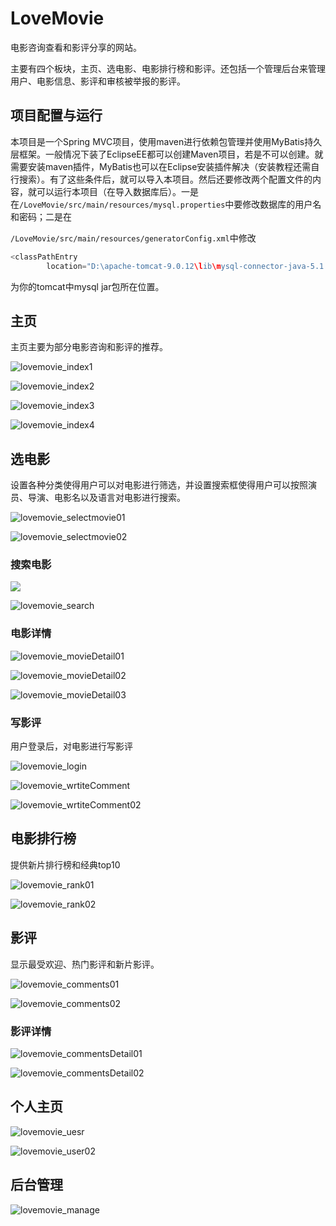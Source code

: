 # LoveMovie

电影咨询查看和影评分享的网站。

主要有四个板块，主页、选电影、电影排行榜和影评。还包括一个管理后台来管理用户、电影信息、影评和审核被举报的影评。

## 项目配置与运行

本项目是一个Spring MVC项目，使用maven进行依赖包管理并使用MyBatis持久层框架。一般情况下装了EclipseEE都可以创建Maven项目，若是不可以创建。就需要安装maven插件，MyBatis也可以在Eclipse安装插件解决（安装教程还需自行搜索）。有了这些条件后，就可以导入本项目。然后还要修改两个配置文件的内容，就可以运行本项目（在导入数据库后）。一是在`/LoveMovie/src/main/resources/mysql.properties`中要修改数据库的用户名和密码；二是在

`/LoveMovie/src/main/resources/generatorConfig.xml`中修改

```java
<classPathEntry
		location="D:\apache-tomcat-9.0.12\lib\mysql-connector-java-5.1.36-bin.jar" />
```

为你的tomcat中mysql jar包所在位置。

## 主页

主页主要为部分电影咨询和影评的推荐。

![lovemovie_index1](E:\GitHub\JavaWebProjects\LoveMovie\lovemovie_index1.png)

![lovemovie_index2](E:\GitHub\JavaWebProjects\LoveMovie\lovemovie_index2.png)

![lovemovie_index3](E:\GitHub\JavaWebProjects\LoveMovie\lovemovie_index3-1561986667133.png)

![lovemovie_index4](E:\GitHub\JavaWebProjects\LoveMovie\lovemovie_index4-1561986671659.png)

## 选电影

设置各种分类使得用户可以对电影进行筛选，并设置搜索框使得用户可以按照演员、导演、电影名以及语言对电影进行搜索。

![lovemovie_selectmovie01](E:\GitHub\JavaWebProjects\LoveMovie\lovemovie_selectmovie01.png)

![lovemovie_selectmovie02](E:\GitHub\JavaWebProjects\LoveMovie\lovemovie_selectmovie02.png)





### 搜索电影



![](E:\GitHub\JavaWebProjects\LoveMovie\lovemovie_selectmovie03.png)

![lovemovie_search](E:\GitHub\JavaWebProjects\LoveMovie\lovemovie_search.png)

### 电影详情

![lovemovie_movieDetail01](E:\GitHub\JavaWebProjects\LoveMovie\lovemovie_movieDetail01.png)

![lovemovie_movieDetail02](E:\GitHub\JavaWebProjects\LoveMovie\lovemovie_movieDetail02.png)

![lovemovie_movieDetail03](E:\GitHub\JavaWebProjects\LoveMovie\lovemovie_movieDetail03.png)



### 写影评

用户登录后，对电影进行写影评

![lovemovie_login](E:\GitHub\JavaWebProjects\LoveMovie\lovemovie_login.png)

![lovemovie_wrtiteComment](E:\GitHub\JavaWebProjects\LoveMovie\lovemovie_wrtiteComment.png)

![lovemovie_wrtiteComment02](E:\GitHub\JavaWebProjects\LoveMovie\lovemovie_wrtiteComment02.png)

## 电影排行榜

提供新片排行榜和经典top10

![lovemovie_rank01](E:\GitHub\JavaWebProjects\LoveMovie\lovemovie_rank01.png)

![lovemovie_rank02](E:\GitHub\JavaWebProjects\LoveMovie\lovemovie_rank02.png)

## 影评

显示最受欢迎、热门影评和新片影评。

![lovemovie_comments01](E:\GitHub\JavaWebProjects\LoveMovie\lovemovie_comments01.png)

![lovemovie_comments02](E:\GitHub\JavaWebProjects\LoveMovie\lovemovie_comments02.png)

### 影评详情

![lovemovie_commentsDetail01](E:\GitHub\JavaWebProjects\LoveMovie\lovemovie_commentsDetail01.png)

![lovemovie_commentsDetail02](E:\GitHub\JavaWebProjects\LoveMovie\lovemovie_commentsDetail02.png)

## 个人主页

![lovemovie_uesr](E:\GitHub\JavaWebProjects\LoveMovie\lovemovie_uesr.png)

![lovemovie_user02](E:\GitHub\JavaWebProjects\LoveMovie\lovemovie_user02.png)

## 后台管理

![lovemovie_manage](E:\GitHub\JavaWebProjects\LoveMovie\lovemovie_manage.png)

